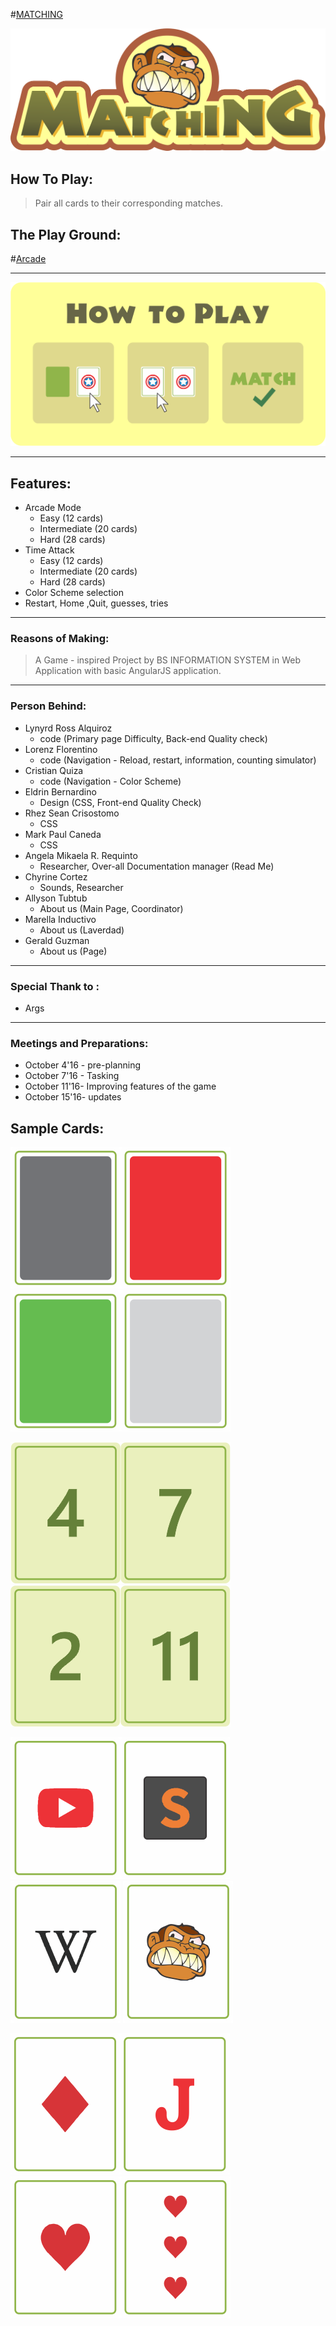 #[MATCHING](https://ng-matching.github.io/webapp/)
 
 ![logo](https://github.com/ng-matching/webapp/blob/master/images/logo.png)
 
## How To Play:
 
  > Pair all cards to their corresponding matches.
  
## The Play Ground:

#[Arcade](https://ng-matching.github.io/webapp/ArcadeEasy.html)
 
 ___________
 
 ![How to](https://github.com/ng-matching/webapp/blob/master/images/howToPlay.png)
 
 ___________
 
## Features:
  * Arcade Mode
       - Easy (12 cards)
       - Intermediate (20 cards)
       - Hard (28 cards)
  * Time Attack
       - Easy (12 cards)
       - Intermediate (20 cards)
       - Hard (28 cards)
  * Color Scheme selection
  * Restart, Home ,Quit, guesses, tries 
 
 ____________
 
 ### Reasons of Making:
  > A Game - inspired Project by BS INFORMATION SYSTEM in Web Application with basic AngularJS application.
 
 ____________
 
 ### Person Behind:
  * Lynyrd Ross Alquiroz
     - code (Primary page Difficulty, Back-end Quality check)
  * Lorenz Florentino
     - code (Navigation - Reload, restart, information, counting simulator)
  * Cristian Quiza
     - code (Navigation - Color Scheme)
  * Eldrin Bernardino 
     - Design (CSS, Front-end Quality Check)
  * Rhez Sean Crisostomo
     - CSS
  * Mark Paul Caneda
     - CSS
  * Angela Mikaela R. Requinto
     - Researcher, Over-all Documentation manager (Read Me)
  * Chyrine Cortez
     - Sounds, Researcher
  * Allyson Tubtub
     - About us (Main Page, Coordinator)
  * Marella Inductivo
     - About us (Laverdad)
  * Gerald Guzman
     - About us (Page)
 
 _____________
 
 ### Special Thank to :
  * Args
 
 ______________
 
 ### Meetings and Preparations:
  * October 4'16 - pre-planning 
  * October 7'16 - Tasking
  * October 11'16- Improving features of the game
  * October 15'16- updates
 
 
 ## Sample Cards:
 
 ![](https://github.com/ng-matching/webapp/blob/master/cards/color3.png)![](https://github.com/ng-matching/webapp/blob/master/cards/color5.png)![](https://github.com/ng-matching/webapp/blob/master/cards/color7.png)![](https://github.com/ng-matching/webapp/blob/master/cards/color12.png)
 
 ![](https://github.com/ng-matching/webapp/blob/master/cards/number4.png)![](https://github.com/ng-matching/webapp/blob/master/cards/number7.png)![](https://github.com/ng-matching/webapp/blob/master/cards/number2.png)![](https://github.com/ng-matching/webapp/blob/master/cards/number11.png)
 
 ![](https://github.com/ng-matching/webapp/blob/master/cards/logo4.png)![](https://github.com/ng-matching/webapp/blob/master/cards/logo7.png)![](https://github.com/ng-matching/webapp/blob/master/cards/logo2.png) ![](https://github.com/ng-matching/webapp/blob/master/cards/logo10.png)

 ![](https://github.com/ng-matching/webapp/blob/master/cards/poker4.png)![](https://github.com/ng-matching/webapp/blob/master/cards/poker7.png)![](https://github.com/ng-matching/webapp/blob/master/cards/poker2.png)![](https://github.com/ng-matching/webapp/blob/master/cards/poker9.png)
 
 
